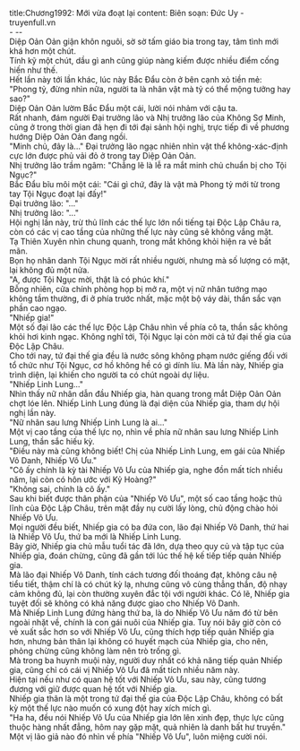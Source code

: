 title:Chương1992: Mới vừa đoạt lại
content:
Biên soạn: Đức Uy - truyenfull.vn<br>- --<br>Diệp Oản Oản giận khôn nguôi, sờ sờ tấm giáo bia trong tay, tâm tình mới khá hơn một chút.<br>Tính kỹ một chút, dầu gì anh cũng giúp nàng kiếm được nhiều điểm cống hiến như thế.<br>Hết lần này tới lần khác, lúc này Bắc Đẩu còn ở bên cạnh xỏ tiền mẻ: "Phong tỷ, đừng nhìn nữa, người ta là nhân vật mà tỷ có thể mộng tưởng hay sao?"<br>Diệp Oản Oản lườm Bắc Đẩu một cái, lười nói nhảm với cậu ta.<br>Rất nhanh, đám người Đại trưởng lão và Nhị trưởng lão của Không Sợ Minh, cũng ở trong thời gian đã hẹn đi tới đại sảnh hội nghị, trực tiếp đi về phương hướng Diệp Oản Oản đang ngồi.<br>"Minh chủ, đây là..." Đại trưởng lão ngạc nhiên nhìn vật thể không-xác-định cực lớn được phủ vải đỏ ở trong tay Diệp Oản Oản.<br>Nhị trưởng lão trầm ngâm: "Chẳng lẽ là lễ ra mắt minh chủ chuẩn bị cho Tội Ngục?"<br>Bắc Đẩu bĩu môi một cái: "Cái gì chứ, đây là vật mà Phong tỷ mới từ trong tay Tội Ngục đoạt lại đấy!"<br>Đại trưởng lão: "..."<br>Nhị trưởng lão: "..."<br>Hội nghị lần này, trừ thủ lĩnh các thế lực lớn nổi tiếng tại Độc Lập Châu ra, còn có các vị cao tầng của những thế lực này cũng sẽ không vắng mặt.<br>Tạ Thiên Xuyên nhìn chung quanh, trong mắt không khỏi hiện ra vẻ bất mãn.<br>Bọn họ nhân danh Tội Ngục mời rất nhiều người, nhưng mà số lượng có mặt, lại không đủ một nửa.<br>"A, được Tội Ngục mời, thật là có phúc khí."<br>Bỗng nhiên, cửa chính phòng họp bị mở ra, một vị nữ nhân tướng mạo không tầm thường, đi ở phía trước nhất, mặc một bộ váy dài, thần sắc vạn phần cao ngạo.<br>"Nhiếp gia!"<br>Một số đại lão các thế lực Độc Lập Châu nhìn về phía cô ta, thần sắc không khỏi hơi kinh ngạc. Không nghĩ tới, Tội Ngục lại còn mời cả tứ đại thế gia của Độc Lập Châu.<br>Cho tới nay, tứ đại thế gia đều là nước sông không phạm nước giếng đối với tổ chức như Tội Ngục, cơ hồ không hề có gì dính líu. Mà lần này, Nhiếp gia trình diện, lại khiến cho người ta có chút ngoài dự liệu.<br>"Nhiếp Linh Lung..."<br>Nhìn thấy nữ nhân dẫn đầu Nhiếp gia, hàn quang trong mắt Diệp Oản Oản chợt lóe lên. Nhiếp Linh Lung đúng là đại diện của Nhiếp gia, tham dự hội nghị lần này.<br>"Nữ nhân sau lưng Nhiếp Linh Lung là ai..."<br>Một vị cao tầng của thế lực nọ, nhìn về phía nữ nhân sau lưng Nhiếp Linh Lung, thần sắc hiếu kỳ.<br>"Điều này mà cũng không biết! Chị của Nhiếp Linh Lung, em gái của Nhiếp Vô Danh, Nhiếp Vô Ưu."<br>"Cô ấy chính là kỳ tài Nhiếp Vô Ưu của Nhiếp gia, nghe đồn mất tích nhiều năm, lại còn có hôn ước với Kỷ Hoàng?"<br>"Không sai, chính là cô ấy."<br>Sau khi biết được thân phận của "Nhiếp Vô Ưu", một số cao tầng hoặc thủ lĩnh của Độc Lập Châu, trên mặt đầy nụ cười lấy lòng, chủ động chào hỏi Nhiếp Vô Ưu.<br>Mọi người đều biết, Nhiếp gia có ba đứa con, lão đại Nhiếp Vô Danh, thứ hai là Nhiếp Vô Ưu, thứ ba mới là Nhiếp Linh Lung.<br>Bây giờ, Nhiếp gia chủ mẫu tuổi tác đã lớn, dựa theo quy củ và tập tục của Nhiếp gia, đoán chừng, cũng đã gần tới lúc thế hệ kế tiếp tiếp quản Nhiếp gia.<br>Mà lão đại Nhiếp Vô Danh, tính cách tương đối thoáng đạt, không câu nệ tiểu tiết, thậm chí là có chút kỳ lạ, nhưng cũng vô cùng thẳng thắn, độ nhạy cảm không đủ, lại còn thường xuyên đắc tội với người khác. Có lẽ, Nhiếp gia tuyệt đối sẽ không có khả năng được giao cho Nhiếp Vô Danh.<br>Mà Nhiếp Linh Lung đứng hàng thứ ba, là do Nhiếp Vô Ưu năm đó từ bên ngoài nhặt về, chính là con gái nuôi của Nhiếp gia. Tuy nói bây giờ còn có vẻ xuất sắc hơn so với Nhiếp Vô Ưu, cũng thích hợp tiếp quản Nhiếp gia hơn, nhưng bản thân lại không có huyết mạch của Nhiếp gia, cho nên, phỏng chừng cũng không làm nên trò trống gì.<br>Mà trong ba huynh muội này, người duy nhất có khả năng tiếp quản Nhiếp gia, cũng chỉ có cái vị Nhiếp Vô Ưu đã mất tích nhiều năm này.<br>Hiện tại nếu như có quan hệ tốt với Nhiếp Vô Ưu, sau này, cũng tương đương với giữ được quan hệ tốt với Nhiếp gia.<br>Nhiếp gia thân là một trong tứ đại thế gia của Độc Lập Châu, không có bất kỳ một thế lực nào muốn có xung đột hay xích mích gì.<br>"Ha ha, đều nói Nhiếp Vô Ưu của Nhiếp gia lớn lên xinh đẹp, thực lực cũng thuộc hàng nhất đẳng, hôm nay gặp mặt, quả nhiên là danh bất hư truyền."<br>Một vị lão giả nào đó nhìn về phía "Nhiếp Vô Ưu", luôn miệng cười nói.